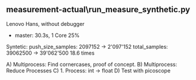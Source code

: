 ## measurement-actual\run_measure_synthetic.py

Lenovo Hans, without debugger
- master: 30.3s, 1 Core 25%


Syntetic:
  push_size_samples: 2097152  -> 2'097'152
  total_samples: 39062500 -> 39'062'500
  18.6 times



A) Multiprocess: Find cornercases, proof of concept.
B) Multiprocess: Reduce Processes
C) 1. Process: int -> float
D) Test with picoscope
